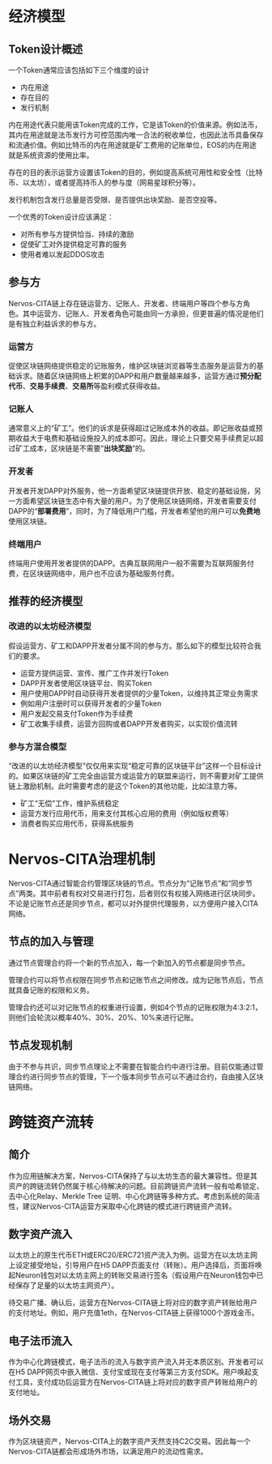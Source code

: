 # 经济模型

## Token设计概述
一个Token通常应该包括如下三个维度的设计

 - 内在用途
 - 存在目的
 - 发行机制

内在用途代表只能用该Token完成的工作，它是该Token的价值来源。例如法币，其内在用途就是法币发行方可控范围内唯一合法的税收单位，也因此法币具备保存和流通价值。例如比特币的内在用途就是矿工费用的记账单位，EOS的内在用途就是系统资源的使用比率。

存在的目的表示运营方设置该Token的目的，例如提高系统可用性和安全性（比特币、以太坊），或者提高持币人的参与度（网易星球积分等）。

发行机制包含发行总量是否受限、是否提供出块奖励、是否空投等。

一个优秀的Token设计应该满足：

 - 对所有参与方提供恰当、持续的激励
 - 促使矿工对外提供稳定可靠的服务
 - 使用者难以发起DDOS攻击

## 参与方
Nervos-CITA链上存在链运营方、记账人、开发者、终端用户等四个参与方角色。其中运营方、记账人、开发者角色可能由同一方承担，但更普遍的情况是他们是有独立利益诉求的参与方。

### 运营方
促使区块链网络提供稳定的记账服务，维护区块链浏览器等生态服务是运营方的基础诉求。随着区块链网络上积累的DAPP和用户数量越来越多，运营方通过**预分配代币**、**交易手续费**、**交易所**等盈利模式获得收益。

### 记账人
通常意义上的“矿工”。他们的诉求是获得超过记账成本外的收益。即记账收益或预期收益大于电费和基础设施投入的成本即可。因此，理论上只要交易手续费足以超过矿工成本，区块链是不需要“**出块奖励**”的。

### 开发者
开发者开发DAPP对外服务，他一方面希望区块链提供开放、稳定的基础设施，另一方面希望区块链生态中有大量的用户。为了使用区块链网络，开发者需要支付DAPP的“**部署费用**”，同时，为了降低用户门槛，开发者希望他的用户可以**免费地**使用区块链。

### 终端用户
终端用户使用开发者提供的DAPP。古典互联网用户一般不需要为互联网服务付费，在区块链网络中，用户也不应该为基础服务付费。

## 推荐的经济模型

### 改进的以太坊经济模型

假设运营方、矿工和DAPP开发者分属不同的参与方。那么如下的模型比较符合我们的要求。

- 运营方提供运营、宣传、推广工作并发行Token
- DAPP开发者使用区块链平台、购买Token
- 用户使用DAPP时自动获得开发者提供的少量Token，以维持其正常业务需求
 - 例如用户注册时可以获得开发者的少量Token
- 用户发起交易支付Token作为手续费
- 矿工收集手续费，运营方回购或者DAPP开发者购买，以实现价值流转

### 参与方混合模型

“改进的以太坊经济模型”仅仅用来实现“稳定可靠的区块链平台”这样一个目标设计的。如果区块链的矿工完全由运营方或运营方的联盟来运行，则不需要对矿工提供链上激励机制。此时需要考虑的是这个Token的其他功能，比如注意力等。

- 矿工“无偿”工作，维护系统稳定
- 运营方发行应用代币，用来支付其核心应用的费用（例如版权费等）
- 消费者购买应用代币，获得系统服务

# Nervos-CITA治理机制

Nervos-CITA通过智能合约管理区块链的节点。节点分为“记账节点”和“同步节点”两类。其中前者有权对交易进行打包，后者则仅有权接入网络进行区块同步。不论是记账节点还是同步节点，都可以对外提供代理服务，以方便用户接入CITA网络。

## 节点的加入与管理
通过节点管理合约将一个新的节点加入，每一个新加入的节点都是同步节点。

管理合约可以将节点权限在同步节点和记账节点之间修改。成为记账节点后，节点就具备记账的权限和义务。

管理合约还可以对记账节点的权重进行设置，例如4个节点的记账权限为4:3:2:1，则他们会轮流以概率40%、30%、20%、10%来进行记账。

## 节点发现机制
由于不参与共识，同步节点理论上不需要在智能合约中进行注册。目前仅能通过管理合约进行同步节点的管理，下一个版本同步节点可以不通过合约，自由接入区块链网络。

# 跨链资产流转

## 简介
作为应用链解决方案，Nervos-CITA保持了与以太坊生态的最大兼容性。但是其资产的跨链流转仍然属于核心待解决的问题。目前跨链资产流转一般有哈希锁定、去中心化Relay、Merkle Tree 证明、中心化跨链等多种方式。考虑到系统的简洁性，建议Nervos-CITA运营方采取中心化跨链的模式进行跨链资产流转。

## 数字资产流入
以太坊上的原生代币ETH或ERC20/ERC721资产流入为例。运营方在以太坊主网上设定接受地址，引导用户在H5 DAPP页面支付（转账）。用户选择后，页面将唤起Neuron钱包对以太坊主网上的转账交易进行签名（假设用户在Neuron钱包中已经保存了足量的以太坊主网资产）。

待交易广播、确认后，运营方在Nervos-CITA链上将对应的数字资产转账给用户的支付地址。例如，用户充值1eth，在Nervos-CITA链上获得1000个游戏金币。

## 电子法币流入
作为中心化跨链模式，电子法币的流入与数字资产流入并无本质区别。开发者可以在H5 DAPP网页中嵌入微信、支付宝或现在支付等第三方支付SDK。用户唤起支付工具，支付成功后运营方在Nervos-CITA链上将对应的数字资产转账给用户的支付地址。

## 场外交易
作为区块链资产，Nervos-CITA上的数字资产天然支持C2C交易。因此每一个Nervos-CITA链都会形成场外市场，以满足用户的流动性需求。
